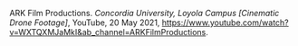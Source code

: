 ARK Film Productions. *Concordia University, Loyola Campus [Cinematic Drone Footage]*, YouTube, 20 May 2021, https://www.youtube.com/watch?v=WXTQXMJaMkI&ab_channel=ARKFilmProductions.
